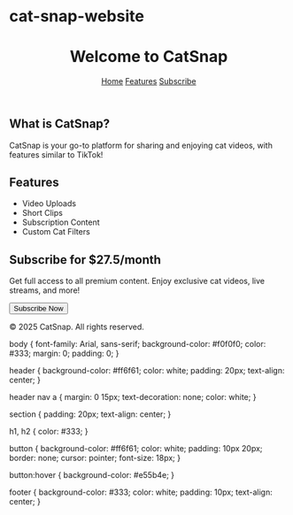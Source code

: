 # cat-snap-website
<!DOCTYPE html>
<html lang="en">
<head>
  <meta charset="UTF-8">
  <meta name="viewport" content="width=device-width, initial-scale=1.0">
  <title>CatSnap - Subscription</title>
  <link rel="stylesheet" href="styles.css">
</head>
<body>
  <header>
    <h1>Welcome to CatSnap</h1>
    <nav>
      <a href="#home">Home</a>
      <a href="#features">Features</a>
      <a href="#subscribe">Subscribe</a>
    </nav>
  </header>

  <section id="home">
    <h2>What is CatSnap?</h2>
    <p>CatSnap is your go-to platform for sharing and enjoying cat videos, with features similar to TikTok!</p>
  </section>

  <section id="features">
    <h2>Features</h2>
    <ul>
      <li>Video Uploads</li>
      <li>Short Clips</li>
      <li>Subscription Content</li>
      <li>Custom Cat Filters</li>
    </ul>
  </section>

  <section id="subscribe">
    <h2>Subscribe for $27.5/month</h2>
    <p>Get full access to all premium content. Enjoy exclusive cat videos, live streams, and more!</p>
    <button onclick="subscribe()">Subscribe Now</button>
  </section>

  <footer>
    <p>© 2025 CatSnap. All rights reserved.</p>
  </footer>

  <script src="script.js"></script>
</body>
</html>

body {
  font-family: Arial, sans-serif;
  background-color: #f0f0f0;
  color: #333;
  margin: 0;
  padding: 0;
}

header {
  background-color: #ff6f61;
  color: white;
  padding: 20px;
  text-align: center;
}

header nav a {
  margin: 0 15px;
  text-decoration: none;
  color: white;
}

section {
  padding: 20px;
  text-align: center;
}

h1, h2 {
  color: #333;
}

button {
  background-color: #ff6f61;
  color: white;
  padding: 10px 20px;
  border: none;
  cursor: pointer;
  font-size: 18px;
}

button:hover {
  background-color: #e55b4e;
}

footer {
  background-color: #333;
  color: white;
  padding: 10px;
  text-align: center;
}
